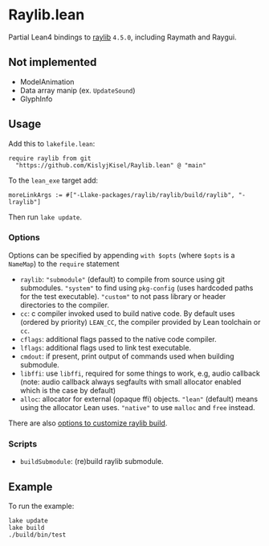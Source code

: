 # Raylib.lean

Partial Lean4 bindings to [raylib](https://github.com/raysan5/raylib) `4.5.0`, including Raymath and Raygui.

## Not implemented

* ModelAnimation
* Data array manip (ex. `UpdateSound`)
* GlyphInfo

## Usage

Add this to `lakefile.lean`:
```
require raylib from git
  "https://github.com/KislyjKisel/Raylib.lean" @ "main"
```

To the `lean_exe` target add:
```
moreLinkArgs := #["-Llake-packages/raylib/raylib/build/raylib", "-lraylib"]
```

Then run `lake update`.

### Options

Options can be specified by appending `with $opts` (where `$opts` is a `NameMap`) to the `require` statement

* `raylib`:
  `"submodule"` (default) to compile from source using git submodules.
  `"system"` to find using `pkg-config` (uses hardcoded paths for the test executable).
  `"custom"` to not pass library or header directories to the compiler.
* `cc`: c compiler invoked used to build native code.
  By default uses (ordered by priority) `LEAN_CC`, the compiler provided by Lean toolchain or `cc`.
* `cflags`: additional flags passed to the native code compiler.
* `lflags`: additional flags used to link test executable.
* `cmdout`: if present, print output of commands used when building submodule.
* `libffi`: use `libffi`, required for some things to work, e.g, audio callback
  (note: audio callback always segfaults with small allocator enabled which is the case by default)
* `alloc`: allocator for external (opaque ffi) objects.
  `"lean"` (default) means using the allocator Lean uses.
  `"native"` to use `malloc` and `free` instead.

There are also [options to customize raylib build](options.md).

### Scripts

* `buildSubmodule`: (re)build raylib submodule.

## Example

To run the example:
```
lake update
lake build
./build/bin/test
```
